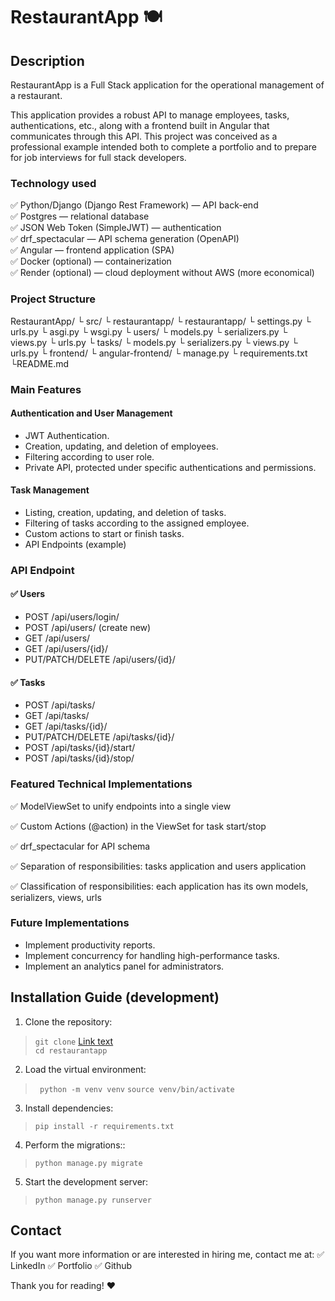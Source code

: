 # RestaurantApp 🍽

## Description

RestaurantApp is a Full Stack application for the operational management of a restaurant.

This application provides a robust API to manage employees, tasks, authentications, etc., along with a frontend built in Angular that communicates through this API.
This project was conceived as a professional example intended both to complete a portfolio and to prepare for job interviews for full stack developers.

### Technology used

✅ Python/Django (Django Rest Framework) — API back-end  
✅ Postgres — relational database  
✅ JSON Web Token (SimpleJWT) — authentication  
✅ drf_spectacular — API schema generation (OpenAPI)  
✅ Angular — frontend application (SPA)  
✅ Docker (optional) — containerization  
✅ Render (optional) — cloud deployment without AWS (more economical)  

### Project Structure

RestaurantApp/
 └ src/
    └ restaurantapp/
       └ restaurantapp/
          └ settings.py
          └ urls.py
          └ asgi.py
          └ wsgi.py
       └ users/
          └ models.py
          └ serializers.py
          └ views.py
          └ urls.py
       └ tasks/
          └ models.py
          └ serializers.py
          └ views.py
          └ urls.py
 └ frontend/
    └ angular-frontend/
 └ manage.py
 └ requirements.txt
 └README.md

### Main Features

#### Authentication and User Management

* JWT Authentication.
* Creation, updating, and deletion of employees.
* Filtering according to user role.
* Private API, protected under specific authentications and permissions.

#### Task Management

* Listing, creation, updating, and deletion of tasks.
* Filtering of tasks according to the assigned employee.
* Custom actions to start or finish tasks.
* API Endpoints (example)

### API Endpoint

#### ✅ Users

* POST /api/users/login/
* POST /api/users/ (create new)
* GET /api/users/
* GET /api/users/{id}/
* PUT/PATCH/DELETE /api/users/{id}/

#### ✅ Tasks

* POST /api/tasks/
* GET /api/tasks/
* GET /api/tasks/{id}/
* PUT/PATCH/DELETE /api/tasks/{id}/
* POST /api/tasks/{id}/start/
* POST /api/tasks/{id}/stop/

### Featured Technical Implementations

✅ ModelViewSet to unify endpoints into a single view  

✅ Custom Actions (@action) in the ViewSet for task start/stop  

✅ drf_spectacular for API schema  

✅ Separation of responsibilities: tasks application and users application  

✅ Classification of responsibilities: each application has its own models, serializers, views, urls  

### Future Implementations

* Implement productivity reports.
* Implement concurrency for handling high-performance tasks.
* Implement an analytics panel for administrators.

## Installation Guide (development)

1. Clone the repository:

> `git clone` [Link text](https://github.com/your-user/restaurantapp.git)  
> `cd restaurantapp`

2. Load the virtual environment:
> ` python -m venv venv`
> `source venv/bin/activate`

3. Install dependencies:
 > `pip install -r requirements.txt`

4. Perform the migrations::
 > `python manage.py migrate`

5. Start the development server:

 > `python manage.py runserver`

## Contact

If you want more information or are interested in hiring me, contact me at:
✅ LinkedIn
✅ Portfolio
✅ Github

Thank you for reading! ❤️
